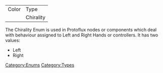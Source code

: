 |       |           |
|-------|-----------|
| Color | Type      |
|       | Chirality |

The Chirality Enum is used in Protoflux nodes or components which deal
with behaviour assigned to Left and Right Hands or controllers. It has
two values:

-   Left
-   Right

[Category:Enums](Category:Enums "wikilink")
[Category:Types](Category:Types "wikilink")